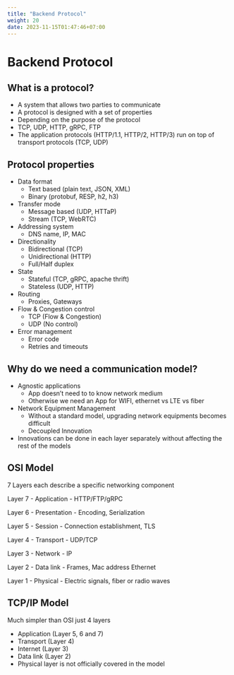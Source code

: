 ```yaml
---
title: "Backend Protocol"
weight: 20
date: 2023-11-15T01:47:46+07:00
---
```


# Backend Protocol

## What is a protocol?

- A system that allows two parties to communicate
- A protocol is designed with a set of properties
- Depending on the purpose of the protocol
- TCP, UDP, HTTP, gRPC, FTP
- The application protocols (HTTP/1.1, HTTP/2, HTTP/3) run on top of transport protocols (TCP, UDP)

## Protocol properties

- Data format
  - Text based (plain text, JSON, XML)
  - Binary (protobuf, RESP, h2, h3)
- Transfer mode
  - Message based (UDP, HTTaP)
  - Stream (TCP, WebRTC)
- Addressing system
  - DNS name, IP, MAC
- Directionality
  - Bidirectional (TCP)
  - Unidirectional (HTTP)
  - Full/Half duplex
- State
  - Stateful (TCP, gRPC, apache thrift)
  - Stateless (UDP, HTTP)
- Routing
  - Proxies, Gateways
- Flow & Congestion control
  - TCP (Flow & Congestion)
  - UDP (No control)
- Error management
  - Error code
  - Retries and timeouts

## Why do we need a communication model?

- Agnostic applications
  - App doesn’t need to to know network medium
  - Otherwise we need an App for WIFI, ethernet vs LTE vs fiber
- Network Equipment Management
  - Without a standard model, upgrading network equipments becomes difficult
  - Decoupled Innovation
- Innovations can be done in each layer separately without affecting the rest of the models

## OSI Model

7 Layers each describe a specific networking component

Layer 7 - Application - HTTP/FTP/gRPC

Layer 6 - Presentation - Encoding, Serialization

Layer 5 - Session - Connection establishment, TLS

Layer 4 - Transport - UDP/TCP

Layer 3 - Network - IP

Layer 2 - Data link - Frames, Mac address Ethernet

Layer 1 - Physical - Electric signals, fiber or radio waves

## TCP/IP Model

Much simpler than OSI just 4 layers

- Application (Layer 5, 6 and 7)
- Transport (Layer 4)
- Internet (Layer 3)
- Data link (Layer 2)
- Physical layer is not officially covered in the model

